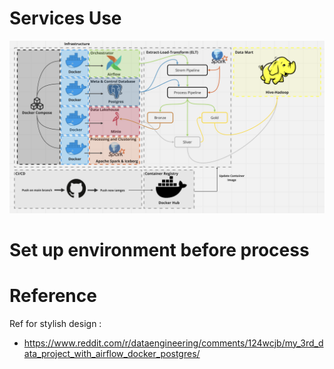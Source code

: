 # Services Use
![services_use](images/serivces_use.png "Services Use")

# Set up environment before process





# Reference
Ref for stylish design : 
   - https://www.reddit.com/r/dataengineering/comments/124wcjb/my_3rd_data_project_with_airflow_docker_postgres/